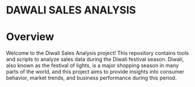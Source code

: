 # DAWALI SALES ANALYSIS
# Overview
Welcome to the Diwali Sales Analysis project! This repository contains tools and scripts to analyze sales data during the Diwali festival season. 
Diwali, also known as the festival of lights, is a major shopping season in many parts of the world,
and this project aims to provide insights into consumer behavior, market trends, and business performance during this period.
